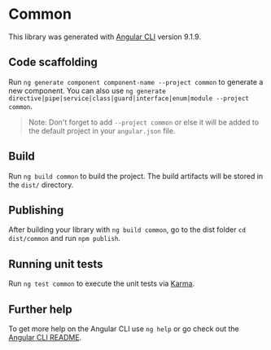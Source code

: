 # Common

This library was generated with [Angular CLI](https://github.com/angular/angular-cli) version 9.1.9.

## Code scaffolding

Run `ng generate component component-name --project common` to generate a new component. You can also use `ng generate directive|pipe|service|class|guard|interface|enum|module --project common`.
> Note: Don't forget to add `--project common` or else it will be added to the default project in your `angular.json` file. 

## Build

Run `ng build common` to build the project. The build artifacts will be stored in the `dist/` directory.

## Publishing

After building your library with `ng build common`, go to the dist folder `cd dist/common` and run `npm publish`.

## Running unit tests

Run `ng test common` to execute the unit tests via [Karma](https://karma-runner.github.io).

## Further help

To get more help on the Angular CLI use `ng help` or go check out the [Angular CLI README](https://github.com/angular/angular-cli/blob/master/README.md).
